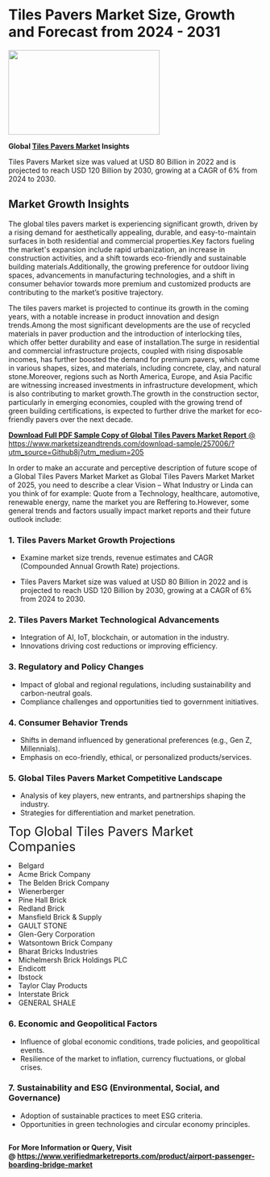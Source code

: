 <H1>Tiles Pavers Market Size, Growth and Forecast from 2024 - 2031</H1><img class="aligncenter size-medium wp-image-584254" src="https://thirdeyenews.in/wp-content/uploads/2024/09/Global-Market-Research-300x168.jpeg" alt="" width="300" height="168" /><p><strong>Global&nbsp;<a href="https://www.marketsizeandtrends.com/download-sample/257006/?utm_source=Github8j?utm_medium=205">Tiles Pavers Market</a> Insights</strong></p><p>Tiles Pavers Market size was valued at USD 80 Billion in 2022 and is projected to reach USD 120 Billion by 2030, growing at a CAGR of 6% from 2024 to 2030.</p><p><h2>Market Growth Insights</h2> <p>The global tiles pavers market is experiencing significant growth, driven by a rising demand for aesthetically appealing, durable, and easy-to-maintain surfaces in both residential and commercial properties.Key factors fueling the market's expansion include rapid urbanization, an increase in construction activities, and a shift towards eco-friendly and sustainable building materials.Additionally, the growing preference for outdoor living spaces, advancements in manufacturing technologies, and a shift in consumer behavior towards more premium and customized products are contributing to the market’s positive trajectory.</p> <p><a href="#"></a></p> <p>The tiles pavers market is projected to continue its growth in the coming years, with a notable increase in product innovation and design trends.Among the most significant developments are the use of recycled materials in paver production and the introduction of interlocking tiles, which offer better durability and ease of installation.The surge in residential and commercial infrastructure projects, coupled with rising disposable incomes, has further boosted the demand for premium pavers, which come in various shapes, sizes, and materials, including concrete, clay, and natural stone.Moreover, regions such as North America, Europe, and Asia Pacific are witnessing increased investments in infrastructure development, which is also contributing to market growth.The growth in the construction sector, particularly in emerging economies, coupled with the growing trend of green building certifications, is expected to further drive the market for eco-friendly pavers over the next decade.</p> <p><a href="#"></p><p><span class=""><strong>Download Full PDF Sample Copy of Global Tiles Pavers Market Report</strong> @ <a href="https://www.marketsizeandtrends.com/download-sample/257006/?utm_source=Github8j?utm_medium=205" target="_blank">https://www.marketsizeandtrends.com/download-sample/257006/?utm_source=Github8j?utm_medium=205</a></span></p><p>In order to make an accurate and perceptive description of future scope of a Global&nbsp;Tiles Pavers Market Market as Global&nbsp;Tiles Pavers Market Market of 2025, you need to describe a clear Vision &ndash; What Industry or Linda can you think of for example: Quote from a Technology, healthcare, automotive, renewable energy, name the market you are Reffering to.However, some general trends and factors usually impact market reports and their future outlook include:</p><h3>1.&nbsp;<strong>Tiles Pavers Market Growth Projections</strong></h3><ul><li>Examine market size trends, revenue estimates and CAGR (Compounded Annual Growth Rate) projections.</li><li><p>Tiles Pavers Market size was valued at USD 80 Billion in 2022 and is projected to reach USD 120 Billion by 2030, growing at a CAGR of 6% from 2024 to 2030.</p></li></ul><h3>2.&nbsp;<strong>Tiles Pavers Market Technological Advancements</strong></h3><ul><li>Integration of AI, IoT, blockchain, or automation in the industry.</li><li>Innovations driving cost reductions or improving efficiency.</li></ul><h3>3.&nbsp;<strong>Regulatory and Policy Changes</strong></h3><ul><li>Impact of global and regional regulations, including sustainability and carbon-neutral goals.</li><li>Compliance challenges and opportunities tied to government initiatives.</li></ul><h3>4.&nbsp;<strong>Consumer Behavior Trends</strong></h3><ul><li>Shifts in demand influenced by generational preferences (e.g., Gen Z, Millennials).</li><li>Emphasis on eco-friendly, ethical, or personalized products/services.</li></ul><h3>5.&nbsp;<strong>Global Tiles Pavers Market Competitive Landscape</strong></h3><ul><li>Analysis of key players, new entrants, and partnerships shaping the industry.</li><li>Strategies for differentiation and market penetration.</li></ul><p data-pm-slice="1 1 []"><span style="color: inherit; font-family: inherit; font-size: 25px;">Top Global Tiles Pavers Market Companies</span></p><div class="" data-test-id=""><p><li>Belgard</li><li> Acme Brick Company</li><li> The Belden Brick Company</li><li> Wienerberger</li><li> Pine Hall Brick</li><li> Redland Brick</li><li> Mansfield Brick & Supply</li><li> GAULT STONE</li><li> Glen-Gery Corporation</li><li> Watsontown Brick Company</li><li> Bharat Bricks Industries</li><li> Michelmersh Brick Holdings PLC</li><li> Endicott</li><li> Ibstock</li><li> Taylor Clay Products</li><li> Interstate Brick</li><li> GENERAL SHALE</li></p></div><h3>6.&nbsp;<strong>Economic and Geopolitical Factors</strong></h3><ul><li>Influence of global economic conditions, trade policies, and geopolitical events.</li><li>Resilience of the market to inflation, currency fluctuations, or global crises.</li></ul><h3>7.&nbsp;<strong>Sustainability and ESG (Environmental, Social, and Governance)</strong></h3><ul><li>Adoption of sustainable practices to meet ESG criteria.</li><li>Opportunities in green technologies and circular economy principles.</li></ul><h2><strong style="font-size: 14px;">For More Information or Query, Visit @&nbsp;</strong><a style="background-color: #ffffff; font-size: 14px;" href="https://www.marketsizeandtrends.com/report/tiles-pavers-market/" target="_blank">https://www.verifiedmarketreports.com/product/airport-passenger-boarding-bridge-market</a></h2>